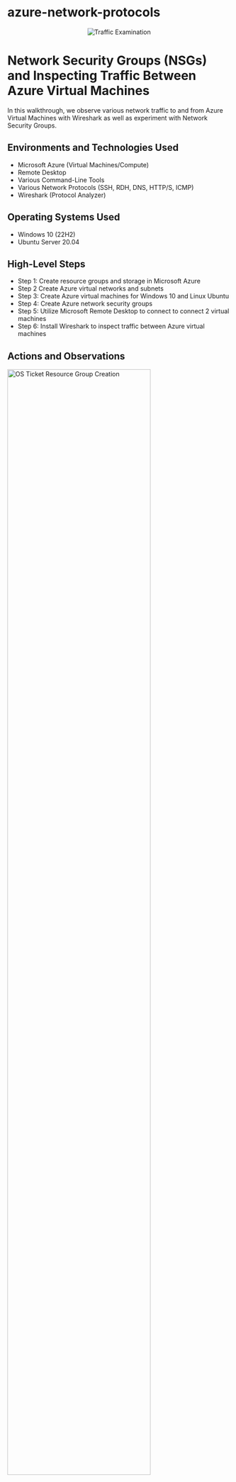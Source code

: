 # azure-network-protocols
<p align="center">
<img src="https://i.imgur.com/Ua7udoS.png" alt="Traffic Examination"/>
</p>

<h1>Network Security Groups (NSGs) and Inspecting Traffic Between Azure Virtual Machines</h1>
In this walkthrough, we observe various network traffic to and from Azure Virtual Machines with Wireshark as well as experiment with Network Security Groups. <br />




<h2>Environments and Technologies Used</h2>

- Microsoft Azure (Virtual Machines/Compute)
- Remote Desktop
- Various Command-Line Tools
- Various Network Protocols (SSH, RDH, DNS, HTTP/S, ICMP)
- Wireshark (Protocol Analyzer)

<h2>Operating Systems Used </h2>

- Windows 10 (22H2)
- Ubuntu Server 20.04

<h2>High-Level Steps</h2>

- Step 1: Create resource groups and storage in Microsoft Azure
- Step 2  Create Azure virtual networks and subnets
- Step 3: Create Azure virtual machines for Windows 10 and Linux Ubuntu
- Step 4: Create Azure network security groups
- Step 5: Utilize Microsoft Remote Desktop to connect to connect 2 virtual machines
- Step 6: Install Wireshark to inspect traffic between Azure virtual machines

<h2>Actions and Observations</h2>

<p>   
</p>

<img src="https://i.imgur.com/4If8Vds.png" height="80%" width="80%" alt="OS Ticket Resource Group Creation"/>
</p>
<h2>Create a Resource Group in Microsoft Azure<h2>. 

<img src="https://i.imgur.com/o9HJA3f.png" height="80%" width="80%" alt="OS Ticket Storage Account Creation"/>
</p>
Create a Storage Account in Microsoft Azure. 
</p>
<img src="https://i.imgur.com/CtOLJuo.png" height="80%" width="80%" alt="OS Ticket VM Creation"/>

</p>
Create a virtual machine in Microsoft Azure with Windows 10, a Virtual Network, and Subnet.
</p>
<img src="https://i.imgur.com/SzLnmiV.png" height="80%" width="80%" alt="Virtual Machine Linux"/>
</p>
Create virtual machine in Microsoft Azure with Linux (Ubuntu) and deploy.

</p>
<br />

<p>
<img src="https://i.imgur.com/q4R7hqD.png" height="80%" width="80%" alt="Remote Desktop"/>
</p>
<p>
Utilize Microsoft Remote Desktop to access Windows 10 virtual machine
</p>

<img src="https://i.imgur.com/yMWgiST.png" height="80%" width="80%" alt="Wireshark"/>
</p>

Utilize Wireshark to capture packets using Interet Control Messaging Protocol (ICMP) 
</p>
<br />
<img src="https://i.imgur.com/fRlTG2w.png" height="80%" width="80%" alt="Wireshark"/>
</p>

Utilize Wireshark to capture packets using Secure Shell (SSH)
</p>
<br />
<img src="https://i.imgur.com/ivDUljU.png" height="80%" width="80%" alt="Wireshark"/>
</p>

Utilize Wireshark to monitor DHCP traffic over the network after renewing IP address
</p>
<br />
<img src="https://i.imgur.com/A3b81O6.png" height="80%" width="80%" alt="Wireshark"/>
</p>

Utilize Wireshark to monitor DNS traffic over the network use nslookup to determine "Google" IP addresses
</p>
<br />
<img src="https://i.imgur.com/xd9SCFY.png" height="80%" width="80%" alt="Wireshark"/>
</p>

Utilize Wireshark to monitor ICMP traffic over the network use Ping -t.  
</p>
<br />

<img src="https://i.imgur.com/L6fWZTN.png" height="80%" width="80%" alt="Wireshark"/>
</p>
Create firewall rule to deny inbound ICMP traffic
